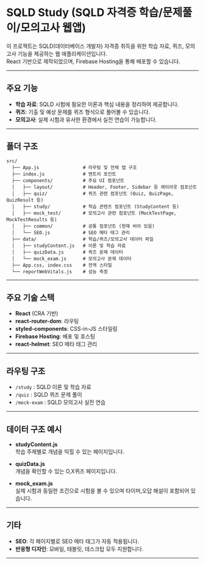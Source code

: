 # SQLD Study (SQLD 자격증 학습/문제풀이/모의고사 웹앱)

이 프로젝트는 SQLD(데이터베이스 개발자) 자격증 취득을 위한 학습 자료, 퀴즈, 모의고사 기능을 제공하는 웹 애플리케이션입니다.  
React 기반으로 제작되었으며, Firebase Hosting을 통해 배포할 수 있습니다.

---

## 주요 기능

- **학습 자료**: SQLD 시험에 필요한 이론과 핵심 내용을 정리하여 제공합니다.
- **퀴즈**: 기출 및 예상 문제를 퀴즈 형식으로 풀어볼 수 있습니다.
- **모의고사**: 실제 시험과 유사한 환경에서 실전 연습이 가능합니다.

---

## 폴더 구조

```
src/
  ├── App.js                # 라우팅 및 전체 앱 구조
  ├── index.js              # 엔트리 포인트
  ├── components/           # 주요 UI 컴포넌트
  │   ├── layout/           # Header, Footer, Sidebar 등 레이아웃 컴포넌트
  │   ├── quiz/             # 퀴즈 관련 컴포넌트 (Quiz, QuizPage, QuizResult 등)
  │   ├── study/            # 학습 콘텐츠 컴포넌트 (StudyContent 등)
  │   ├── mock_test/        # 모의고사 관련 컴포넌트 (MockTestPage, MockTestResults 등)
  │   ├── common/           # 공통 컴포넌트 (현재 비어 있음)
  │   └── SEO.js            # SEO 메타 태그 관리
  ├── data/                 # 학습/퀴즈/모의고사 데이터 파일
  │   ├── studyContent.js   # 이론 및 학습 자료
  │   ├── quizData.js       # 퀴즈 문제 데이터
  │   └── mock_exam.js      # 모의고사 문제 데이터
  ├── App.css, index.css    # 전역 스타일
  └── reportWebVitals.js    # 성능 측정
```

---

## 주요 기술 스택

- **React** (CRA 기반)
- **react-router-dom**: 라우팅
- **styled-components**: CSS-in-JS 스타일링
- **Firebase Hosting**: 배포 및 호스팅
- **react-helmet**: SEO 메타 태그 관리

---

## 라우팅 구조

- `/study` : SQLD 이론 및 학습 자료
- `/quiz` : SQLD 퀴즈 문제 풀이
- `/mock-exam` : SQLD 모의고사 실전 연습

---

## 데이터 구조 예시

- **studyContent.js**  
  학습 주제별로 개념을 익힐 수 있는 페이지입니다.

- **quizData.js**  
  개념을 확인할 수 있는 O,X퀴즈 페이지입니다.

- **mock_exam.js**  
  실제 시험과 동일한 조건으로 시험을 볼 수 있으며 타이머,오답 해설이 포함되어 있습니다.

---

## 기타

- **SEO**: 각 페이지별로 SEO 메타 태그가 자동 적용됩니다.
- **반응형 디자인**: 모바일, 태블릿, 데스크탑 모두 지원합니다.

---
